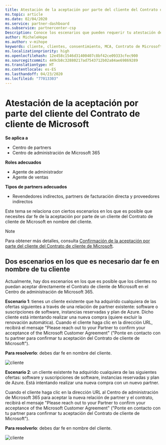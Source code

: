 ```yaml
---
title: Atestación de la aceptación por parte del cliente del Contrato de cliente de Microsoft | Centro de partners
ms.topic: article
ms.date: 02/04/2020
ms.service: partner-dashboard
ms.subservice: partnercenter-csp
Description: Conoce los escenarios que pueden requerir tu atestación de la aceptación del Contrato de cliente de Microsoft en nombre del cliente.
author: MicheleHope
ms.author: v-mihope
keywords: cliente, clientes, consentimiento, MCA, Contrato de Microsoft Cloud, Contrato de cliente de Microsoft, plantillas de contrato de cliente, atestación de la aceptación
ms.localizationpriority: high
ms.openlocfilehash: 12e458c1546d31400407c8bf42ce09333cfec900
ms.sourcegitcommit: 449cb8c32880217ad7543712b02a84ae69869289
ms.translationtype: HT
ms.contentlocale: es-ES
ms.lasthandoff: 04/23/2020
ms.locfileid: "77013303"
---
```

# <a name="attest-customer-acceptance-of-the-microsoft-customer-agreement"></a>Atestación de la aceptación por parte del cliente del Contrato de cliente de Microsoft

**Se aplica a**

- Centro de partners
- Centro de administración de Microsoft 365

**Roles adecuados**

- Agente de administrador
- Agente de ventas

**Tipos de partners adecuados**

- Revendedores indirectos, partners de facturación directa y proveedores indirectos

Este tema se relaciona con ciertos escenarios en los que es posible que necesites dar fe de la aceptación por parte de un cliente del Contrato de cliente de Microsoft en nombre del cliente.

>[!NOTE]
>Para obtener más detalles, consulta [Confirmación de la aceptación por parte del cliente del Contrato de cliente de Microsoft](confirm-customer-agreement.md).

## <a name="two-scenarios-where-you-need-to-attest-on-behalf-of-your-customer"></a>Dos escenarios en los que es necesario dar fe en nombre de tu cliente

Actualmente, hay dos escenarios en los que es posible que los clientes no puedan aceptar directamente el Contrato de cliente de Microsoft en el Centro de administración de Microsoft 365.

**Escenario 1**: tienes un cliente existente que ha adquirido cualquiera de las ofertas siguientes a través de una relación de partner existente: software o suscripciones de software, instancias reservadas y plan de Azure. Dicho cliente está intentando realizar una nueva compra (quiere excluir la renovación automática). Cuando el cliente haga clic en la dirección URL, recibirá el mensaje "Please reach out to your Partner to confirm your acceptance of the Microsoft Customer Agreement" ("Ponte en contacto con tu partner para confirmar tu aceptación del Contrato de cliente de Microsoft").  

**Para resolverlo**: debes dar fe en nombre del cliente.

![cliente](images/mca/accept-scenario-1.png)

**Escenario 2**: un cliente existente ha adquirido cualquiera de las siguientes ofertas: software y suscripciones de software, instancias reservadas y plan de Azure. Está intentando realizar una nueva compra con un nuevo partner. 

Cuando el cliente haga clic en la dirección URL al Centro de administración de Microsoft 365 para aceptar la nueva relación de partner y el contrato, recibirá el mensaje "Please reach out to your Partner to confirm your acceptance of the Microsoft Customer Agreement" ("Ponte en contacto con tu partner para confirmar tu aceptación del Contrato de cliente de Microsoft").  

**Para resolverlo**: debes dar fe en nombre del cliente.  

![cliente](images/mca/accept-scenario-2.png)